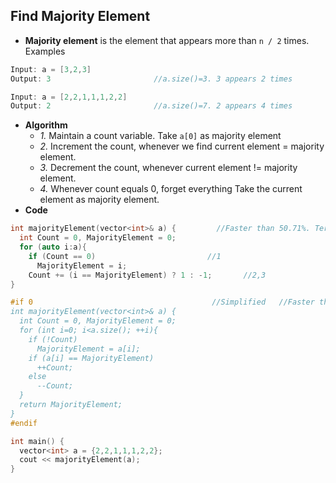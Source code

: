 ## Find Majority Element
- **Majority element** is the element that appears more than `n / 2` times. Examples
```c
Input: a = [3,2,3]
Output: 3                       //a.size()=3. 3 appears 2 times

Input: a = [2,2,1,1,1,2,2]
Output: 2                       //a.size()=7. 2 appears 4 times
```
- **Algorithm**
  - _1._ Maintain a count variable. Take `a[0]` as majority element
  - _2._ Increment the count, whenever we find current element = majority element.
  - _3._ Decrement the count, whenever current element != majority element. 
  - _4._ Whenever count equals 0, forget everything Take the current element as majority element.
- **Code**
```c++
int majorityElement(vector<int>& a) {         //Faster than 50.71%. Ternary Operator Makes Code 50% Fast!!
  int Count = 0, MajorityElement = 0;
  for (auto i:a){
    if (Count == 0)                         //1
      MajorityElement = i;
    Count += (i == MajorityElement) ? 1 : -1;       //2,3
}

#if 0                                        //Simplified   //Faster than 7.10%
int majorityElement(vector<int>& a) {
  int Count = 0, MajorityElement = 0; 
  for (int i=0; i<a.size(); ++i){
    if (!Count)
      MajorityElement = a[i];
    if (a[i] == MajorityElement)
      ++Count;
    else
      --Count;
  }
  return MajorityElement;
}  
#endif 

int main() {
  vector<int> a = {2,2,1,1,1,2,2};
  cout << majorityElement(a);
}
```
